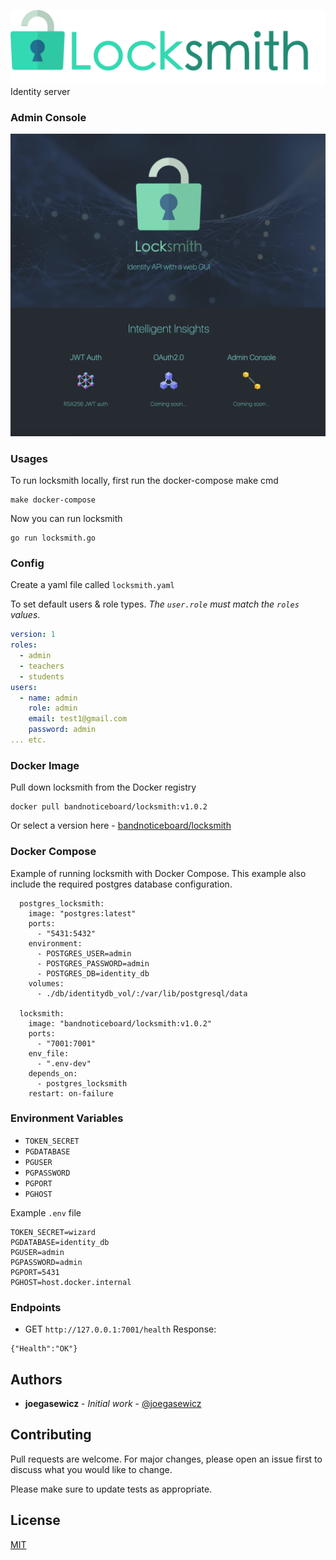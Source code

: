 ![Locksmith](public/img/locksmith-logo.png?raw=true "Locksmith")
Identity server

### Admin Console
![Admin Console](public/img/screenshot-1.png?raw=true "Admin Console")

### Usages
To run locksmith locally, first run the docker-compose make cmd
```
make docker-compose
```

Now you can run locksmith
```
go run locksmith.go
```

### Config
Create a yaml file called `locksmith.yaml`

To set default users & role types. *The `user.role` must 
match the `roles` values*.
```yaml
version: 1
roles:
  - admin
  - teachers
  - students
users:
  - name: admin
    role: admin
    email: test1@gmail.com
    password: admin
... etc.
```

### Docker Image
Pull down locksmith from the Docker registry 
```
docker pull bandnoticeboard/locksmith:v1.0.2
```

Or select a version here - [bandnoticeboard/locksmith](https://hub.docker.com/r/bandnoticeboard/locksmith)

### Docker Compose
Example of running locksmith with Docker Compose.
This example also include the required postgres database configuration.
```
  postgres_locksmith:
    image: "postgres:latest"
    ports:
      - "5431:5432"
    environment:
      - POSTGRES_USER=admin
      - POSTGRES_PASSWORD=admin
      - POSTGRES_DB=identity_db
    volumes:
      - ./db/identitydb_vol/:/var/lib/postgresql/data

  locksmith:
    image: "bandnoticeboard/locksmith:v1.0.2"
    ports:
      - "7001:7001"
    env_file:
      - ".env-dev"
    depends_on:
      - postgres_locksmith
    restart: on-failure
```

### Environment Variables
- `TOKEN_SECRET`
- `PGDATABASE`
- `PGUSER`
- `PGPASSWORD` 
- `PGPORT`
- `PGHOST`

Example `.env` file
```text
TOKEN_SECRET=wizard
PGDATABASE=identity_db
PGUSER=admin
PGPASSWORD=admin
PGPORT=5431
PGHOST=host.docker.internal
```

### Endpoints
- GET `http://127.0.0.1:7001/health`
Response:
```
{"Health":"OK"}
```
## Authors

* **joegasewicz** - *Initial work* - [@joegasewicz](https://twitter.com/joegasewicz)

## Contributing
Pull requests are welcome. For major changes, please open an issue first to discuss what you would like to change.

Please make sure to update tests as appropriate.
## License
[MIT](https://choosealicense.com/licenses/mit/)